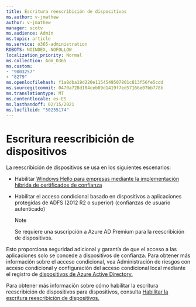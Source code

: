 ```yaml
---
title: Escritura reescribición de dispositivos
ms.author: v-jmathew
author: v-jmathew
manager: scotv
ms.audience: Admin
ms.topic: article
ms.service: o365-administration
ROBOTS: NOINDEX, NOFOLLOW
localization_priority: Normal
ms.collection: Adm_O365
ms.custom:
- "9003257"
- "8279"
ms.openlocfilehash: f1a8dba19d220e1154549507801c813f56fe5cdd
ms.sourcegitcommit: 0470a728d184ceb89d1419f7ed57166e07bb778b
ms.translationtype: MT
ms.contentlocale: es-ES
ms.lasthandoff: 02/15/2021
ms.locfileid: "50255174"
---
```

# <a name="device-writeback"></a>Escritura reescribición de dispositivos

La reescribición de dispositivos se usa en los siguientes escenarios:

- Habilitar [Windows Hello para empresas mediante la implementación híbrida de certificados de confianza](https://docs.microsoft.com/windows/security/identity-protection/hello-for-business/hello-hybrid-cert-trust-prereqs#device-registration)
- Habilitar el acceso condicional basado en dispositivos a aplicaciones protegidas de ADFS (2012 R2 o superior) (confianzas de usuario autenticado)

    > [!NOTE]
    > Se requiere una suscripción a Azure AD Premium para la reescribición de dispositivos.

Esto proporciona seguridad adicional y garantía de que el acceso a las aplicaciones solo se concede a dispositivos de confianza. Para obtener más información [](https://docs.microsoft.com/azure/active-directory/conditional-access/overview) sobre el acceso condicional, vea Administración de riesgos con acceso condicional y configuración del acceso condicional local mediante el registro de [dispositivos de Azure Active Directory.](https://docs.microsoft.com/azure/active-directory/devices/overview)

Para obtener más información sobre cómo habilitar la escritura reescribición de dispositivos para dispositivos, consulta [Habilitar la escritura reescribición de dispositivos.](https://docs.microsoft.com/azure/active-directory/hybrid/how-to-connect-device-writeback)
